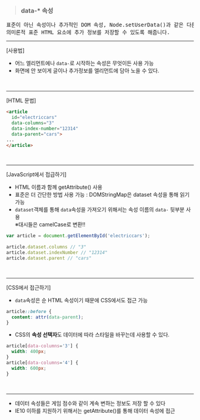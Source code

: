 ><h3>data-* 속성</h3>


<pre>표준이 아닌 속성이나 추가적인 DOM 속성, Node.setUserData()과 같은 다른 조작을 하지 않고도,
의미론적 표준 HTML 요소에 추가 정보를 저장할 수 있도록 해줍니다.</pre>

***
[사용법]
- 어느 엘리먼트에나 <code>data-</code>로 시작하는 속성은 무엇이든 사용 가능
- 화면에 안 보이게 글이나 추가정보를 엘리먼트에 담아 노을 수 있다.
<br>

***
[HTML 문법]
```html
<article
  id="electriccars"
  data-columns="3"
  data-index-number="12314"
  data-parent="cars">
...
</article>
```
<br>

***
[JavaScript에서 접급하기]
- HTML 이름과 함께 getAttribute() 사용
- 표준은 더 간단한 방법 사용 가능 : DOMStringMap은 dataset 속성을 통해 읽기 가능
- <code>dataset</code>객체를 통해 <code>data</code>속성을 가져오기 위해서는 속성 이름의 <code>data-</code> 뒷부분 사용<br>
  ※대시들은 camelCase로 변환!!

```javaScript
var article = document.getElementById('electriccars');
 
article.dataset.columns // "3"
article.dataset.indexNumber // "12314"
article.dataset.parent // "cars"
```
<br>

***
[CSS에서 접근하기]
- <code>data</code>속성은 순 HTML 속성이기 때문에 CSS에서도 접근 가능
```CSS
article::before {
  content: attr(data-parent);
}
```
- CSS의 <strong>속성 선택자</strong>도 데이터에 따라 스타일을 바꾸는데 사용할 수 있다.
```CSS
article[data-columns='3'] {
  width: 400px;
}
article[data-columns='4'] {
  width: 600px;
}
```
<br>
 
***
- 데이터 속성들은 게임 점수와 같이 계속 변하는 정보도 저장 할 수 있다
- IE10 이하를 지원하기 위해서는 getAttribute()를 통해 데이터 속성에 접근
